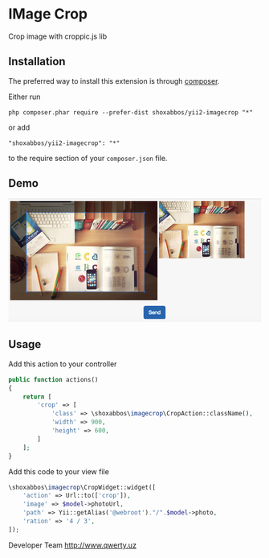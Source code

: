 IMage Crop
========
Crop image with croppic.js lib

Installation
------------

The preferred way to install this extension is through [composer](http://getcomposer.org/download/).

Either run

```
php composer.phar require --prefer-dist shoxabbos/yii2-imagecrop "*"
```

or add

```
"shoxabbos/yii2-imagecrop": "*"
```

to the require section of your `composer.json` file.

Demo
-----
![alt text](https://github.com/Shoxabbos/yii2-imagecrop/blob/master/demo.png)


Usage
-----

Add this action to your controller
```php 
public function actions()
{
    return [
        'crop' => [
            'class' => \shoxabbos\imagecrop\CropAction::className(),
            'width' => 900,
            'height' => 600,
        ]
    ];
}
```

Add this code to your view file
```php
\shoxabbos\imagecrop\CropWidget::widget([
    'action' => Url::to(['crop']),
    'image' => $model->photoUrl,
    'path' => Yii::getAlias('@webroot')."/".$model->photo,
    'ration' => '4 / 3',
]);
```


Developer Team
http://www.qwerty.uz
